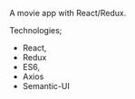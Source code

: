 A movie app with React/Redux. 

Technologies;
  * React,
  * Redux
  * ES6,
  * Axios
  * Semantic-UI
